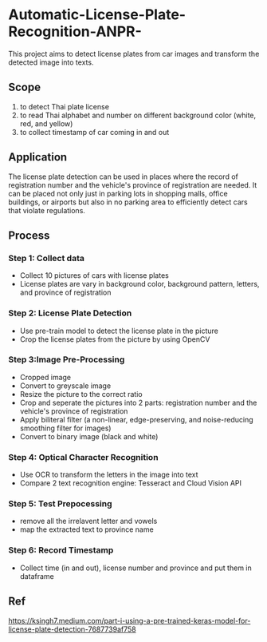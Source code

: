 # Automatic-License-Plate-Recognition-ANPR-
This project aims to detect license plates from car images and transform the detected image into texts.

## Scope
1. to detect Thai plate license
2. to read Thai alphabet and number on different background color (white, red, and yellow)
3. to collect timestamp of car coming in and out

## Application
The license plate detection can be used in places where the record of registration number and the vehicle's province of registration are needed. It can be placed not only just in parking lots in shopping malls, office buildings, or airports but also in no parking area to efficiently detect cars that violate regulations.

## Process
### Step 1: Collect data
- Collect 10 pictures of cars with license plates
- License plates are vary in background color, background pattern, letters, and province of registration 

### Step 2: License Plate Detection
- Use pre-train model to detect the license plate in the picture
- Crop the license plates from the picture by using OpenCV

### Step 3:Image Pre-Processing
- Cropped image
- Convert to greyscale image
- Resize the picture to the correct ratio
- Crop and seperate the pictures into 2 parts: registration number and the vehicle's province of registration
- Apply biliteral filter (a non-linear, edge-preserving, and noise-reducing smoothing filter for images)
- Convert to binary image (black and white)

### Step 4: Optical Character Recognition
- Use OCR to transform the letters in the image into text
- Compare 2 text recognition engine: Tesseract and Cloud Vision API

### Step 5: Test Prepocessing
- remove all the irrelavent letter and vowels
- map the extracted text to province name  

### Step 6: Record Timestamp
- Collect time (in and out), license number and province and put them in dataframe

## Ref
https://ksingh7.medium.com/part-i-using-a-pre-trained-keras-model-for-license-plate-detection-7687739af758
